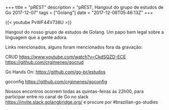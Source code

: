 +++
title = "pREST"
description = "pREST, Hangout do grupo de estudos de Go 2017-12-07"
tags = ["Golang"]
date = "2017-12-08T05:46:13Z"
+++

{{< youtube PvWF44V738U >}}

Hangout do nosso grupo de estudos de Golang.
Um papo bem legal sobre a linguagem que a gente adora.

Links mencionados, alguns foram mencionados fora da gravação:

CRUD
https://www.youtube.com/watch?v=CkdSQZD-ECE
https://github.com/crgimenes/gocrud

Go Hands On:
https://github.com/go-br/estudos

goconfig
https://github.com/crgimenes/goconfig

Nossos encontros ocorrem todas as quintas-feiras ás 22h00, para participar entre no canal de Go no slack https://invite.slack.golangbridge.org/ e procure por #brazilian-go-studies
